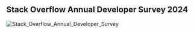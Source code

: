 ## Stack Overflow Annual Developer Survey 2024
![Stack_Overflow_Annual_Developer_Survey](https://github.com/user-attachments/assets/d5ddcddc-e2c7-4992-9e33-bc54bf487cce)
